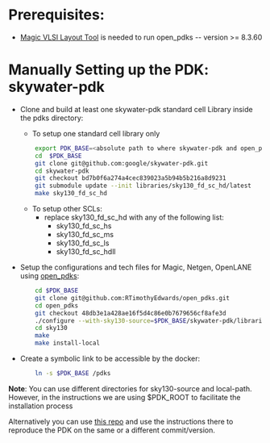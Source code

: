 # Prerequisites:
 - [Magic VLSI Layout Tool](http://opencircuitdesign.com/magic/index.html) is needed to run open_pdks -- version >= 8.3.60

# Manually Setting up the PDK: skywater-pdk

- Clone and build at least one skywater-pdk standard cell Library inside the pdks directory:
    - To setup one standard cell library only

    ```bash
        export PDK_BASE=<absolute path to where skywater-pdk and open_pdks will reside>
        cd  $PDK_BASE
        git clone git@github.com:google/skywater-pdk.git
        cd skywater-pdk
        git checkout bd7b0f6a274a4cec839023a5b94b5b216a8d9231
        git submodule update --init libraries/sky130_fd_sc_hd/latest
        make sky130_fd_sc_hd
    ```
    - To setup other SCLs:
        - replace sky130_fd_sc_hd with any of the following list:
            - sky130_fd_sc_hs
            - sky130_fd_sc_ms
            - sky130_fd_sc_ls
            - sky130_fd_sc_hdll

- Setup the configurations and tech files for Magic, Netgen, OpenLANE using [open_pdks](https://github.com/RTimothyEdwards/open_pdks):

    ```bash
        cd $PDK_BASE
	    git clone git@github.com:RTimothyEdwards/open_pdks.git
        cd open_pdks
        git checkout 48db3e1a428ae16f5d4c86e0b7679656cf8afe3d
        ./configure --with-sky130-source=$PDK_BASE/skywater-pdk/libraries --with-sky130-local-path=$PDK_BASE
		cd sky130
		make
		make install-local
    ```

- Create a symbolic link to be accessible by the docker:

    ```bash
        ln -s $PDK_BASE /pdks
    ```

**Note**: You can use different directories for sky130-source and local-path. However, in the instructions we are using $PDK_ROOT to facilitate the installation process


Alternatively you can use [this repo](https://github.com/efabless/sky130A-prebuilt) and use the instructions there to reproduce the PDK on the same or a different commit/version.
